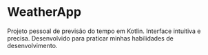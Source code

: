 # WeatherApp
Projeto pessoal de previsão do tempo em Kotlin. Interface intuitiva e precisa. Desenvolvido para praticar minhas habilidades de desenvolvimento.
